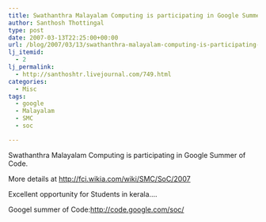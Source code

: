 ```yaml
---
title: Swathanthra Malayalam Computing is participating in Google Summer of Code.
author: Santhosh Thottingal
type: post
date: 2007-03-13T22:25:00+00:00
url: /blog/2007/03/13/swathanthra-malayalam-computing-is-participating-in-google-summer-of-code/
lj_itemid:
  - 2
lj_permalink:
  - http://santhoshtr.livejournal.com/749.html
categories:
  - Misc
tags:
  - google
  - Malayalam
  - SMC
  - soc

---
```

Swathanthra Malayalam Computing is participating in Google Summer of Code.

More details at http://fci.wikia.com/wiki/SMC/SoC/2007

Excellent opportunity for Students in kerala&#8230;.

Googel summer of Code:http://code.google.com/soc/